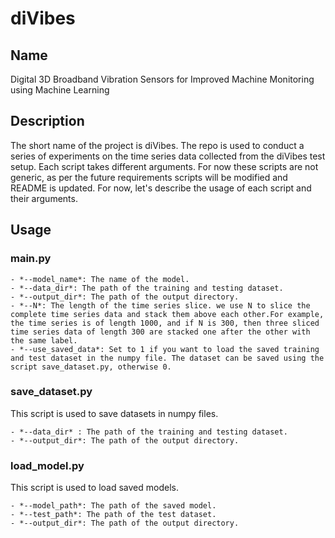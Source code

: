 # diVibes

## Name

Digital 3D Broadband Vibration Sensors for Improved Machine Monitoring
using Machine Learning


## Description
The short name of the project is diVibes. The repo is used to conduct a series of experiments on the time series data collected from the diVibes test setup. Each script takes different arguments. For now these scripts are not generic, as per the future requirements scripts will be modified and README is updated. For now, let's describe the usage of each script and their arguments.

## Usage

### main.py 
    - *--model_name*: The name of the model.
    - *--data_dir*: The path of the training and testing dataset.
    - *--output_dir*: The path of the output directory.
    - *--N*: The length of the time series slice. we use N to slice the complete time series data and stack them above each other.For example, the time series is of length 1000, and if N is 300, then three sliced time series data of length 300 are stacked one after the other with the same label.
    - *--use_saved_data*: Set to 1 if you want to load the saved training and test dataset in the numpy file. The dataset can be saved using the script save_dataset.py, otherwise 0.

### save_dataset.py 

This script is used to save datasets in numpy files.

    - *--data_dir* : The path of the training and testing dataset.
    - *--output_dir*: The path of the output directory.

### load_model.py 

This script is used to load saved models.
    
    - *--model_path*: The path of the saved model.
    - *--test_path*: The path of the test dataset.
    - *--output_dir*: The path of the output directory.
    


